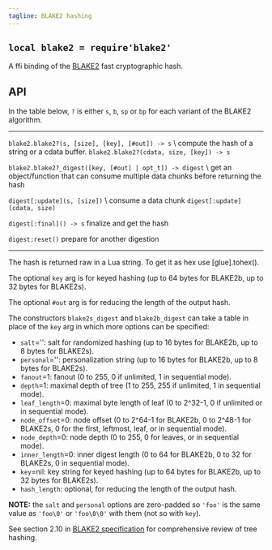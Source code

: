 ```yaml
---
tagline: BLAKE2 hashing
---
```


## `local blake2 = require'blake2'`

A ffi binding of the [BLAKE2](https://blake2.net/) fast cryptographic hash.

## API

In the table below, `?` is either `s`, `b`, `sp` or `bp` for each variant
of the BLAKE2 algorithm.

---------------------------------------------------------------- -----------------------------------------------
`blake2.blake2?(s, [size], [key], [#out]) -> s` \                compute the hash of a string or a cdata buffer.
`blake2.blake2?(cdata, size, [key]) -> s`

`blake2.blake2?_digest([key, [#out] | opt_t]) -> digest` \       get an object/function that can consume multiple
                                                                 data chunks before returning the hash

`digest[:update](s, [size])` \                                   consume a data chunk
`digest[:update](cdata, size)`

`digest[:final]() -> s`                                          finalize and get the hash

`digest:reset()`                                                 prepare for another digestion
---------------------------------------------------------------- -----------------------------------------------

The hash is returned raw in a Lua string. To get it as hex use [glue].tohex().

The optional `key` arg is for keyed hashing (up to 64 bytes for BLAKE2b,
up to 32 bytes for BLAKE2s).

The optional `#out` arg is for reducing the length of the output hash.

The constructors `blake2s_digest` and `blake2b_digest` can take a table
in place of the `key` arg in which more options can be specified:

* `salt`='': salt for randomized hashing (up to 16 bytes for BLAKE2b, up to 8 bytes for BLAKE2s).
* `personal`='': personalization string (up to 16 bytes for BLAKE2b, up to 8 bytes for BLAKE2s).
* `fanout`=1: fanout (0 to 255, 0 if unlimited, 1 in sequential mode).
* `depth`=1: maximal depth of tree (1 to 255, 255 if unlimited, 1 in sequential mode).
* `leaf_length`=0: maximal byte length of leaf (0 to 2^32-1, 0 if unlimited or in sequential mode).
* `node_offset`=0: node offset (0 to 2^64-1 for BLAKE2b, 0 to 2^48-1 for BLAKE2s,
   0 for the first, leftmost, leaf, or in sequential mode).
* `node_depth`=0: node depth (0 to 255, 0 for leaves, or in sequential mode).
* `inner_length`=0: inner digest length (0 to 64 for BLAKE2b, 0 to 32 for BLAKE2s, 0 in sequential mode).
* `key`=nil: key string for keyed hashing (up to 64 bytes for BLAKE2b, up to 32 bytes for BLAKE2s).
* `hash_length`: optional, for reducing the length of the output hash.

__NOTE:__ the `salt` and `personal` options are zero-padded so `'foo'` is
the same value as `'foo\0'` or `'foo\0\0'` with them (not so with `key`).

See section 2.10 in [BLAKE2 specification](https://blake2.net/blake2_20130129.pdf)
for comprehensive review of tree hashing.

